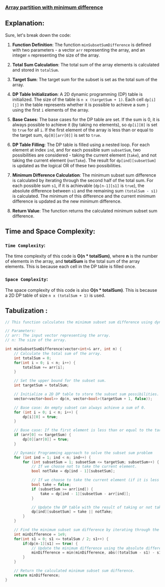 ### [Array partition with minimum difference](https://www.codingninjas.com/studio/problems/partition-a-set-into-two-subsets-such-that-the-difference-of-subset-sums-is-minimum_842494?source=youtube&campaign=striver_dp_videos&utm_source=youtube&utm_medium=affiliate&utm_campaign=striver_dp_videos&leftPanelTabValue=PROBLEM)

## Explanation:
Sure, let's break down the code:

1. **Function Definition**: The function `minSubsetSumDifference` is defined with two parameters - a vector `arr` representing the array, and an integer `n` representing the size of the array.

2. **Total Sum Calculation**: The total sum of the array elements is calculated and stored in `totalSum`.

3. **Target Sum**: The target sum for the subset is set as the total sum of the array.

4. **DP Table Initialization**: A 2D dynamic programming (DP) table is initialized. The size of the table is `n x (targetSum + 1)`. Each cell `dp[i][j]` in the table represents whether it is possible to achieve a sum `j` using the first `i` elements of the array.

5. **Base Cases**: The base cases for the DP table are set. If the sum is 0, it is always possible to achieve it (by taking no elements), so `dp[i][0]` is set to `true` for all `i`. If the first element of the array is less than or equal to the target sum, `dp[0][arr[0]]` is set to `true`.

6. **DP Table Filling**: The DP table is filled using a nested loop. For each element at index `ind`, and for each possible sum `subsetSum`, two possibilities are considered - taking the current element (`take`), and not taking the current element (`notTake`). The result for `dp[ind][subsetSum]` is updated as the logical OR of these two possibilities.

7. **Minimum Difference Calculation**: The minimum subset sum difference is calculated by iterating through the second half of the total sum. For each possible sum `s1`, if it is achievable (`dp[n-1][s1]` is `true`), the absolute difference between `s1` and the remaining sum `(totalSum - s1)` is calculated. The minimum of this difference and the current minimum difference is updated as the new minimum difference.

8. **Return Value**: The function returns the calculated minimum subset sum difference.

## Time and Space Complexity:
### `Time Complexity`: 
The time complexity of this code is **O(n * totalSum)**, where **n** is the number of elements in the array, and **totalSum** is the total sum of the array elements. This is because each cell in the DP table is filled once.

### `Space Complexity`:
The space complexity of this code is also **O(n * totalSum)**. This is because a 2D DP table of size `n x (totalSum + 1)` is used.

## Tabulization :
```cpp
// This function calculates the minimum subset sum difference using dynamic programming.

// Parameters:
// arr: The input vector representing the array.
// n: The size of the array.

int minSubsetSumDifference(vector<int>& arr, int n) {
    // Calculate the total sum of the array.
    int totalSum = 0;
    for(int i = 0; i < n; i++) {
        totalSum += arr[i];
    }

    // Set the upper bound for the subset sum.
    int targetSum = totalSum;

    // Initialize a 2D DP table to store the subset sum possibilities.
    vector<vector<bool>> dp(n, vector<bool>(targetSum + 1, false));

    // Base case: An empty subset can always achieve a sum of 0.
    for (int i = 0; i < n; i++) {
        dp[i][0] = true;
    }

    // Base case: If the first element is less than or equal to the target sum, set it to true.
    if (arr[0] <= targetSum) {
        dp[0][arr[0]] = true;
    }

    // Dynamic Programming approach to solve the subset sum problem
    for (int ind = 1; ind < n; ind++) {
        for (int subsetSum = 1; subsetSum <= targetSum; subsetSum++) {
            // If we choose not to take the current element.
            bool notTake = dp[ind - 1][subsetSum];

            // If we choose to take the current element (if it is less than or equal to the target sum).
            bool take = false;
            if (subsetSum >= arr[ind]) {
                take = dp[ind - 1][subsetSum - arr[ind]];
            }

            // Update the DP table with the result of taking or not taking the current element.
            dp[ind][subsetSum] = take || notTake;
        }
    }

    // Find the minimum subset sum difference by iterating through the second half of the total sum.
    int minDifference = 1e9;
    for(int s1 = 0; s1 <= totalSum / 2; s1++) {
        if(dp[n-1][s1] == true) {
            // Update the minimum difference using the absolute difference of subset sums.
            minDifference = min(minDifference, abs((totalSum - s1) - s1));
        }
    }

    // Return the calculated minimum subset sum difference.
    return minDifference;
}
```

